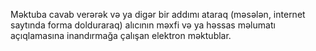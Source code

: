 Məktuba cavab verərək və ya digər bir addımı ataraq (məsələn, internet saytında forma dolduraraq) alıcının məxfi və ya həssas məlumatı açıqlamasına inandırmağa çalışan elektron məktublar.
